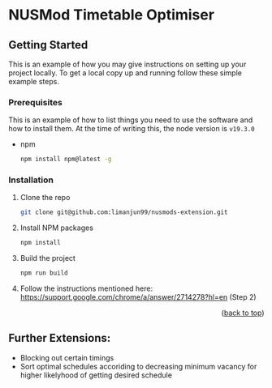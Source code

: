 <a name="readme-top"></a>

# NUSMod Timetable Optimiser

<!-- GETTING STARTED -->

## Getting Started

This is an example of how you may give instructions on setting up your project locally.
To get a local copy up and running follow these simple example steps.

### Prerequisites

This is an example of how to list things you need to use the software and how to install them.
At the time of writing this, the node version is `v19.3.0`

- npm
  ```sh
  npm install npm@latest -g
  ```

### Installation

1. Clone the repo
   ```sh
   git clone git@github.com:limanjun99/nusmods-extension.git
   ```
2. Install NPM packages
   ```sh
   npm install
   ```
3. Build the project

   ```sh
   npm run build
   ```

4. Follow the instructions mentioned here: https://support.google.com/chrome/a/answer/2714278?hl=en (Step 2)

<p align="right">(<a href="#readme-top">back to top</a>)</p>

## Further Extensions:

- Blocking out certain timings
- Sort optimal schedules accoriding to decreasing minimum vacancy for higher likelyhood of getting desired schedule
